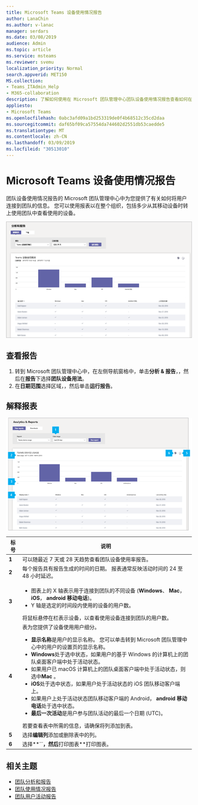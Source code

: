 ```yaml
---
title: Microsoft Teams 设备使用情况报告
author: LanaChin
ms.author: v-lanac
manager: serdars
ms.date: 03/08/2019
audience: Admin
ms.topic: article
ms.service: msteams
ms.reviewer: svemu
localization_priority: Normal
search.appverid: MET150
MS.collection:
- Teams_ITAdmin_Help
- M365-collaboration
description: 了解如何使用在 Microsoft 团队管理中心团队设备使用情况报告查看如何在组织中的用户连接到团队。
appliesto:
- Microsoft Teams
ms.openlocfilehash: 0abc3afd09a1bd253319de0f4b68512c35cd2daa
ms.sourcegitcommit: daf65bf09ca57554da744602d2551db53caedde5
ms.translationtype: MT
ms.contentlocale: zh-CN
ms.lasthandoff: 03/09/2019
ms.locfileid: "30513010"
---
```

# <a name="microsoft-teams-device-usage-report"></a>Microsoft Teams 设备使用情况报告

团队设备使用情况报告的 Microsoft 团队管理中心中为您提供了有关如何将用户连接到团队的信息。 您可以使用报表以在整个组织，包括多少从其移动设备时转上使用团队中查看使用的设备。  

![团队设备使用情况报告的 Microsoft 团队管理中心中的屏幕截图](../media/teams-reports-device-usage.png "团队设备使用情况报告的 Microsoft 团队管理中心中的屏幕截图")

## <a name="view-the-report"></a>查看报告

1. 转到 Microsoft 团队管理中心中，在左侧导航窗格中，单击**分析 & 报告**，，然后在**报告**下选择**团队设备用法**。 
2. 在**日期范围**选择区域，，然后单击**运行报告**。 

## <a name="interpret-the-report"></a>解释报表

![团队设备使用情况报告的 Microsoft 团队管理中心中的屏幕截图](../media/teams-reports-device-usage-with-callouts.png "带编号的标注的 Microsoft 团队管理中心中的团队设备使用率报告的屏幕截图")

|标号 |说明  |
|--------|-------------|
|**1**   |可以随最近 7 天或 28 天趋势查看团队设备使用率报告。  |
|**2**   |每个报告具有报告生成的时间的日期。 报表通常反映活动时间的 24 至 48 小时延迟。 |
|**3**   |<ul><li>图表上的 X 轴表示用于连接到团队的不同设备 (**Windows**、 **Mac**， **iOS**， **android 移动电话**)。 </li><li>Y 轴是选定的时间段内使用的设备的用户数。</li> </ul>将鼠标悬停在栏表示设备，以查看使用设备连接到团队的用户数。|
|**4**   |表为您提供了设备使用用户细分。 <ul><li>**显示名称**是用户的显示名称。 您可以单击转到 Microsoft 团队管理中心中的用户的设置页的显示名称。 </li><li>**Windows**处于选中状态，如果用户的基于 Windows 的计算机上的团队桌面客户端中处于活动状态。</li><li>如果用户已 macOS 计算机上的团队桌面客户端中处于活动状态，则选中**Mac** 。 </li> <li>**iOS**处于选中状态，如果用户处于活动状态的 iOS 团队移动客户端上。</li><li>如果用户上处于活动状态团队移动客户端的 Android， **android 移动电话**处于选中状态。 <li>**最后一次活动**是用户参与团队活动的最后一个日期 (UTC)。</li> </ul> 若要查看表中所需的信息，请确保将列添加到表。 |
|**5**   |选择**编辑列**添加或删除表中的列。 |
|**6**   |选择**˙˙˙**，然后**打印图表**打印图表。 |

## <a name="related-topics"></a>相关主题
- [团队分析和报告](teams-reporting-reference.md)
- [团队使用情况报告](teams-usage-report.md)
- [团队用户活动报告](user-activity-report.md)